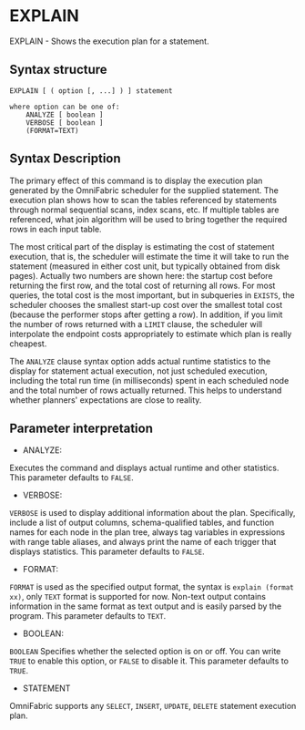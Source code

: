 # EXPLAIN

EXPLAIN - Shows the execution plan for a statement.

## Syntax structure

```
EXPLAIN [ ( option [, ...] ) ] statement

where option can be one of:
    ANALYZE [ boolean ]
    VERBOSE [ boolean ]
    (FORMAT=TEXT)
```

## Syntax Description

The primary effect of this command is to display the execution plan generated by the OmniFabric scheduler for the supplied statement. The execution plan shows how to scan the tables referenced by statements through normal sequential scans, index scans, etc. If multiple tables are referenced, what join algorithm will be used to bring together the required rows in each input table.

The most critical part of the display is estimating the cost of statement execution, that is, the scheduler will estimate the time it will take to run the statement (measured in either cost unit, but typically obtained from disk pages). Actually two numbers are shown here: the startup cost before returning the first row, and the total cost of returning all rows. For most queries, the total cost is the most important, but in subqueries in `EXISTS`, the scheduler chooses the smallest start-up cost over the smallest total cost (because the performer stops after getting a row). In addition, if you limit the number of rows returned with a `LIMIT` clause, the scheduler will interpolate the endpoint costs appropriately to estimate which plan is really cheapest.

The `ANALYZE` clause syntax option adds actual runtime statistics to the display for statement actual execution, not just scheduled execution, including the total run time (in milliseconds) spent in each scheduled node and the total number of rows actually returned. This helps to understand whether planners' expectations are close to reality.

## Parameter interpretation

* ANALYZE:

Executes the command and displays actual runtime and other statistics. This parameter defaults to `FALSE`.

* VERBOSE:

`VERBOSE` is used to display additional information about the plan. Specifically, include a list of output columns, schema-qualified tables, and function names for each node in the plan tree, always tag variables in expressions with range table aliases, and always print the name of each trigger that displays statistics. This parameter defaults to `FALSE`.

* FORMAT:

`FORMAT` is used as the specified output format, the syntax is `explain (format xx)`, only `TEXT` format is supported for now. Non-text output contains information in the same format as text output and is easily parsed by the program. This parameter defaults to `TEXT`.

* BOOLEAN:

`BOOLEAN` Specifies whether the selected option is on or off. You can write `TRUE` to enable this option, or `FALSE` to disable it. This parameter defaults to `TRUE`.

* STATEMENT

OmniFabric supports any `SELECT`, `INSERT`, `UPDATE`, `DELETE` statement execution plan.